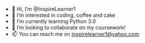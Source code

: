 - 👋 Hi, I’m @InspireLearner1
- 👀 I’m interested in coding, coffee and cake
- 🌱 I’m currently learning Python 3.0
- 💞️ I’m looking to collaborate on my coursework!
- 📫 You can reach me on inspirelearner1@yahoo.com

<!---
InspireLearner1/InspireLearner1 is a ✨ special ✨ repository because its `README.md` (this file) appears on your GitHub profile.
You can click the Preview link to take a look at your changes.
--->
